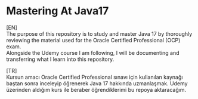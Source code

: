 # Mastering At Java17
[EN]  
The purpose of this repository is to study and master Java 17 by thoroughly reviewing the material used for the Oracle Certified Professional (OCP) exam.  
Alongside the Udemy course I am following, I will be documenting and transferring what I learn into this repository.

[TR]  
Kursun amacı Oracle Certified Professional sınavı için kullanılan kaynağı baştan sonra inceleyip öğrenerek Java 17 hakkında uzmanlaşmak. Udemy üzerinden aldığım kurs ile beraber öğrendiklerimi bu repoya aktaracağım.

